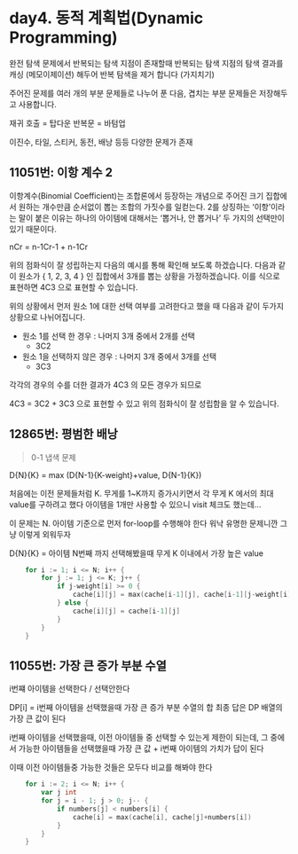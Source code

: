 # day4. 동적 계획법(Dynamic Programming)


완전 탐색 문제에서 반복되는 탐색 지점이 존재할때 반복되는 탐색 지점의 탐색 결과를 캐싱 (메모이제이션) 해두어 반복 탐색을 제거 합니다 (가지치기)

주어진 문제를 여러 개의 부분 문제들로 나누어 푼 다음, 겹치는 부분 문제들은 저장해두고 사용합니다.


재귀 호출 = 탑다운
반복문 = 바텀업


이진수, 타일, 스티커, 동전, 배낭 등등 다양한 문제가 존재



## 11051번: 이항 계수 2

이항계수(Binomial Coefficient)는 조합론에서 등장하는 개념으로 주어진 크기 집합에서 원하는 개수만큼 순서없이 뽑는 조합의 가짓수를 일컫는다. 2를 상징하는 ‘이항’이라는 말이 붙은 이유는 하나의 아이템에 대해서는 ‘뽑거나, 안 뽑거나’ 두 가지의 선택만이 있기 때문이다.

nCr = n-1Cr-1 + n-1Cr

위의 점화식이 잘 성립하는지 다음의 예시를 통해 확인해 보도록 하겠습니다. 다음과 같이 원소가 { 1, 2, 3, 4 } 인 집합에서 3개를 뽑는 상황을 가정하겠습니다. 이를 식으로 표현하면 4C3 으로 표현할 수 있습니다.

 

위의 상황에서 먼저 원소 1에 대한 선택 여부를 고려한다고 했을 때 다음과 같이 두가지 상황으로 나뉘어집니다.
* 원소 1를 선택 한 경우 : 나머지 3개 중에서 2개를 선택 
	- 3C2
* 원소 1을 선택하지 않은 경우 : 나머지 3개 중에서 3개를 선택 
	- 3C3

각각의 경우의 수를 더한 결과가 4C3 의 모든 경우가 되므로 

4C3 = 3C2 + 3C3 으로 표현할 수 있고 위의 점화식이 잘 성립함을 알 수 있습니다. 



## 12865번: 평범한 배낭
> 0-1 냅색 문제

D{N}{K} = max (D{N-1}{K-weight}+value, D{N-1}{K})

처음에는 이전 문제들처럼 K. 무게를 1~K까지 증가시키면서 각 무게 K 에서의 최대 value를 구하려고 했다
아이템을 1개만 사용할 수 있으니 visit 체크도 했는데...

이 문제는 N. 아이템 기준으로 먼저 for-loop를 수행해야 한다
워낙 유명한 문제니깐 그냥 이렇게 외워두자

D{N}{K} = 아이템 N번째 까지 선택해봤을때 무게 K 이내에서 가장 높은 value

```go
	for i := 1; i <= N; i++ {
		for j := 1; j <= K; j++ {
			if j-weight[i] >= 0 {
				cache[i][j] = max(cache[i-1][j], cache[i-1][j-weight[i]]+value[i])
			} else {
				cache[i][j] = cache[i-1][j]
			}
		}
	}
```

## 11055번: 가장 큰 증가 부분 수열

i번쨰 아이템을 선택한다 / 선택안한다

DP[i] = i번째 아이템을 선택했을때 가장 큰 증가 부분 수열의 합
최종 답은 DP 배열의 가장 큰 값이 된다

i번째 아이템을 선택했을때, 이전 아이템들 중 선택할 수 있는게 제한이 되는데,
그 중에서 가능한 아이템들을 선택했을때 가장 큰 값 + i번째 아이템의 가치가 답이 된다

이때 이전 아이템들중 가능한 것들은 모두다 비교를 해봐야 한다


```go
	for i := 2; i <= N; i++ {
		var j int
		for j = i - 1; j > 0; j-- {
			if numbers[j] < numbers[i] {
				cache[i] = max(cache[i], cache[j]+numbers[i])
			}
		}
	}
```








